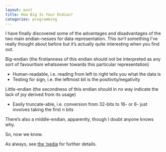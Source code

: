 ```yaml
---
layout: post
title: How Big Is Your Endian?
categories: programming
---
```

I have finally discovered some of the advantages and disadvantages of the two main endian-nesses for data representation.  This isn’t something I’ve really thought about before but it’s actually quite interesting when you find out.

Big-endian (the firstianness of this endian should not be interpreted as any sort of favouritism whatsoever towards this particular representation)
* Human-readable, i.e. reading from left to right tells you what the data is
* Testing for sign, i.e. the leftmost bit is the positivity/negativity

Little-endian (the secondness of this endian should in no way indicate the lack of joy derived from its usage)

* Easily truncate-able, i.e. conversion from 32-bits to 16- or 8- just involves taking the first n bits

There’s also a middle-endian, apparently, though I doubt anyone knows why.

So, now we know.

As always, see [the ‘pedia](http://en.wikipedia.org/wiki/Endianness) for further details.

